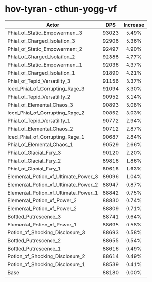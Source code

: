 # hov-tyran - cthun-yogg-vf
| Actor | DPS | Increase |
|---|:---:|:---:|
|Phial_of_Static_Empowerment_3|93023|5.49%|
|Phial_of_Charged_Isolation_3|92906|5.36%|
|Phial_of_Static_Empowerment_2|92497|4.90%|
|Phial_of_Charged_Isolation_2|92388|4.77%|
|Phial_of_Static_Empowerment_1|92036|4.37%|
|Phial_of_Charged_Isolation_1|91890|4.21%|
|Phial_of_Tepid_Versatility_3|91156|3.37%|
|Iced_Phial_of_Corrupting_Rage_3|91094|3.30%|
|Phial_of_Tepid_Versatility_2|90952|3.14%|
|Phial_of_Elemental_Chaos_3|90893|3.08%|
|Iced_Phial_of_Corrupting_Rage_2|90852|3.03%|
|Phial_of_Tepid_Versatility_1|90772|2.94%|
|Phial_of_Elemental_Chaos_2|90712|2.87%|
|Iced_Phial_of_Corrupting_Rage_1|90687|2.84%|
|Phial_of_Elemental_Chaos_1|90529|2.66%|
|Phial_of_Glacial_Fury_3|90120|2.20%|
|Phial_of_Glacial_Fury_2|89816|1.86%|
|Phial_of_Glacial_Fury_1|89618|1.63%|
|Elemental_Potion_of_Ultimate_Power_3|89096|1.04%|
|Elemental_Potion_of_Ultimate_Power_2|88947|0.87%|
|Elemental_Potion_of_Ultimate_Power_1|88842|0.75%|
|Elemental_Potion_of_Power_3|88830|0.74%|
|Elemental_Potion_of_Power_2|88809|0.71%|
|Bottled_Putrescence_3|88741|0.64%|
|Elemental_Potion_of_Power_1|88695|0.58%|
|Potion_of_Shocking_Disclosure_3|88693|0.58%|
|Bottled_Putrescence_2|88655|0.54%|
|Bottled_Putrescence_1|88616|0.49%|
|Potion_of_Shocking_Disclosure_2|88614|0.49%|
|Potion_of_Shocking_Disclosure_1|88539|0.41%|
|Base|88180|0.00%|
